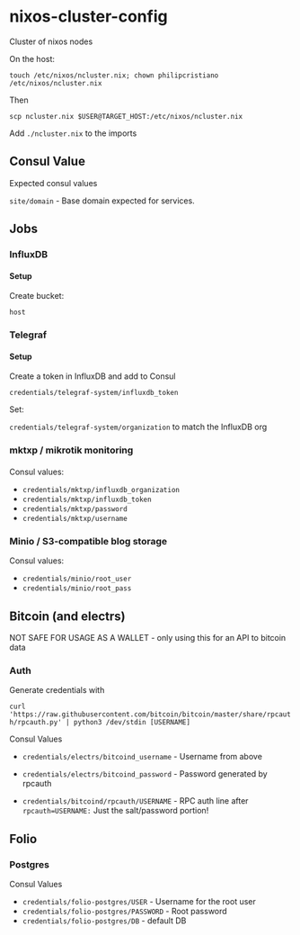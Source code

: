 # nixos-cluster-config
Cluster of nixos nodes

On the host:

`touch /etc/nixos/ncluster.nix; chown philipcristiano /etc/nixos/ncluster.nix`

Then

`scp ncluster.nix $USER@TARGET_HOST:/etc/nixos/ncluster.nix`

Add `./ncluster.nix` to the imports

## Consul Value

Expected consul values

`site/domain` - Base domain expected for services.


## Jobs


### InfluxDB

#### Setup

Create bucket:

`host`

###  Telegraf

#### Setup
Create a token in InfluxDB and add to Consul

`credentials/telegraf-system/influxdb_token`

Set:

`credentials/telegraf-system/organization` to match the InfluxDB org

### mktxp / mikrotik monitoring

####

Consul values:

* `credentials/mktxp/influxdb_organization`
* `credentials/mktxp/influxdb_token`
* `credentials/mktxp/password`
* `credentials/mktxp/username`

### Minio / S3-compatible blog storage

Consul values:

* `credentials/minio/root_user`
* `credentials/minio/root_pass`

## Bitcoin (and electrs)

NOT SAFE FOR USAGE AS A WALLET - only using this for an API to bitcoin data

### Auth

Generate credentials with

`curl 'https://raw.githubusercontent.com/bitcoin/bitcoin/master/share/rpcauth/rpcauth.py' | python3 /dev/stdin [USERNAME]`



Consul Values

* `credentials/electrs/bitcoind_username` - Username from above
* `credentials/electrs/bitcoind_password` - Password generated by rpcauth

* `credentials/bitcoind/rpcauth/USERNAME` - RPC auth line after `rpcauth=USERNAME:` Just the salt/password portion!


## Folio

### Postgres

Consul Values

* `credentials/folio-postgres/USER` - Username for the root user
* `credentials/folio-postgres/PASSWORD` - Root password
* `credentials/folio-postgres/DB` - default DB
